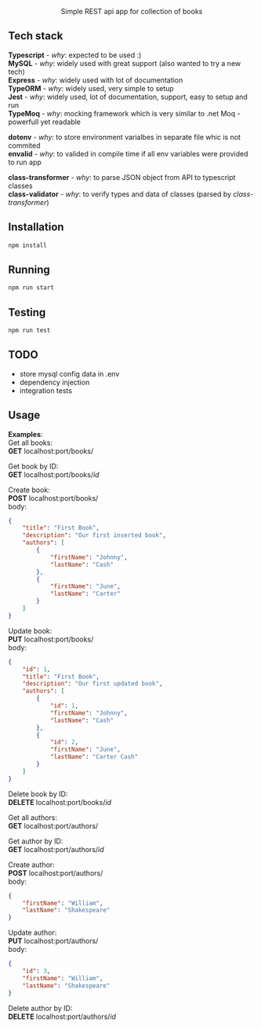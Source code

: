 <p align="center">
  Simple REST api app for collection of books
</p>

## Tech stack

**Typescript** - _why_: expected to be used :)  
**MySQL** - _why_: widely used with great support (also wanted to try a new tech)  
**Express** - _why_: widely used with lot of documentation  
**TypeORM** - _why_: widely used, very simple to setup  
**Jest** - _why_: widely used, lot of documentation, support, easy to setup and run  
**TypeMoq** - _why_: mocking framework which is very similar to .net Moq - powerfull yet readable  

**dotenv** - _why_: to store environment varialbes in separate file whic is not commited  
**envalid** - _why_: to valided in compile time if all env variables were provided to run app  

**class-transformer** - _why_: to parse JSON object from API to typescript classes  
**class-validator** - _why_: to verify types and data of classes (parsed by _class-transformer_)  

## Installation

```bash
npm install
```

## Running

```bash
npm run start
```

## Testing

```bash
npm run test
```

## TODO

- store mysql config data in .env
- dependency injection
- integration tests

## Usage
**Examples**:  
Get all books:  
**GET** localhost:port/books/  

Get book by ID:  
**GET** localhost:port/books/_id_  

Create book:  
**POST** localhost:port/books/  
body:  
```json
{
    "title": "First Book",
    "description": "Our first inserted book",
    "authors": [
        {
            "firstName": "Johnny",
            "lastName": "Cash"
        },
        {
            "firstName": "June",
            "lastName": "Carter"
        }
    ]
}
```

Update book:  
**PUT** localhost:port/books/  
body:  
```json
{
    "id": 1,
    "title": "First Book",
    "description": "Our first updated book",
    "authors": [
        {
            "id": 1,
            "firstName": "Johnny",
            "lastName": "Cash"
        },
        {
            "id": 2,
            "firstName": "June",
            "lastName": "Carter Cash"
        }
    ]
}
```

Delete book by ID:  
**DELETE** localhost:port/books/_id_  

Get all authors:  
**GET** localhost:port/authors/  

Get author by ID:  
**GET** localhost:port/authors/_id_  

Create author:  
**POST** localhost:port/authors/  
body:  
```json
{
    "firstName": "William",
    "lastName": "Shakespeare"
}
```

Update author:  
**PUT** localhost:port/authors/  
body:  
```json
{
    "id": 3,
    "firstName": "William",
    "lastName": "Shakespeare"
}
```

Delete author by ID:  
**DELETE** localhost:port/authors/_id_  
